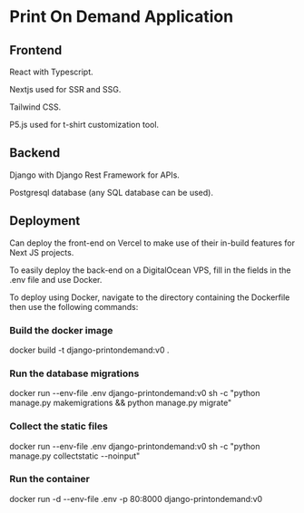 # Print On Demand Application

## Frontend

React with Typescript.

Nextjs used for SSR and SSG.

Tailwind CSS.

P5.js used for t-shirt customization tool.

## Backend

Django with Django Rest Framework for APIs.

Postgresql database (any SQL database can be used).

## Deployment

Can deploy the front-end on Vercel to make use of their in-build features for Next JS projects.

To easily deploy the back-end on a DigitalOcean VPS, fill in the fields in the .env file and use Docker.

To deploy using Docker, navigate to the directory containing the Dockerfile then use the following commands:

### Build the docker image

docker build -t django-printondemand:v0 .

### Run the database migrations

docker run --env-file .env django-printondemand:v0 sh -c "python manage.py makemigrations && python manage.py migrate"

### Collect the static files

docker run --env-file .env django-printondemand:v0 sh -c "python manage.py collectstatic --noinput"

### Run the container

docker run -d --env-file .env -p 80:8000 django-printondemand:v0